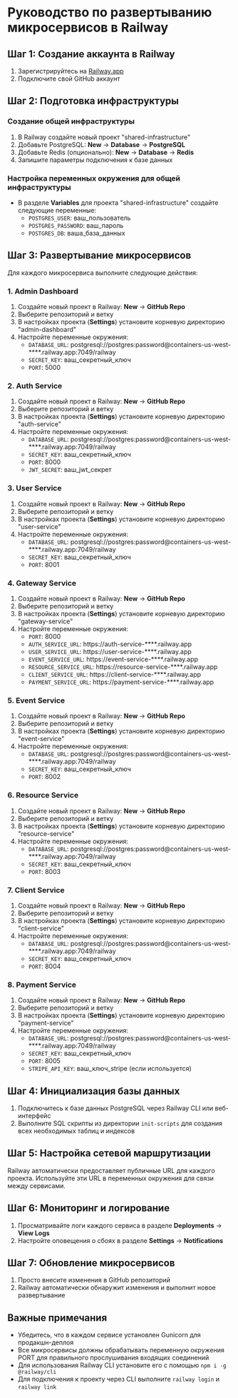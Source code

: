 # Руководство по развертыванию микросервисов в Railway

## Шаг 1: Создание аккаунта в Railway
1. Зарегистрируйтесь на [Railway.app](https://railway.app)
2. Подключите свой GitHub аккаунт

## Шаг 2: Подготовка инфраструктуры

### Создание общей инфраструктуры
1. В Railway создайте новый проект "shared-infrastructure"
2. Добавьте PostgreSQL: **New** → **Database** → **PostgreSQL**
3. Добавьте Redis (опционально): **New** → **Database** → **Redis**
4. Запишите параметры подключения к базе данных

### Настройка переменных окружения для общей инфраструктуры
- В разделе **Variables** для проекта "shared-infrastructure" создайте следующие переменные:
  - `POSTGRES_USER`: ваш_пользователь
  - `POSTGRES_PASSWORD`: ваш_пароль
  - `POSTGRES_DB`: ваша_база_данных

## Шаг 3: Развертывание микросервисов
Для каждого микросервиса выполните следующие действия:

### 1. Admin Dashboard
1. Создайте новый проект в Railway: **New** → **GitHub Repo**
2. Выберите репозиторий и ветку
3. В настройках проекта (**Settings**) установите корневую директорию "admin-dashboard"
4. Настройте переменные окружения:
   - `DATABASE_URL`: postgresql://postgres:password@containers-us-west-****.railway.app:7049/railway
   - `SECRET_KEY`: ваш_секретный_ключ
   - `PORT`: 5000

### 2. Auth Service
1. Создайте новый проект в Railway: **New** → **GitHub Repo**
2. Выберите репозиторий и ветку
3. В настройках проекта (**Settings**) установите корневую директорию "auth-service"
4. Настройте переменные окружения:
   - `DATABASE_URL`: postgresql://postgres:password@containers-us-west-****.railway.app:7049/railway
   - `SECRET_KEY`: ваш_секретный_ключ
   - `PORT`: 8000
   - `JWT_SECRET`: ваш_jwt_секрет

### 3. User Service
1. Создайте новый проект в Railway: **New** → **GitHub Repo**
2. Выберите репозиторий и ветку
3. В настройках проекта (**Settings**) установите корневую директорию "user-service"
4. Настройте переменные окружения:
   - `DATABASE_URL`: postgresql://postgres:password@containers-us-west-****.railway.app:7049/railway
   - `SECRET_KEY`: ваш_секретный_ключ
   - `PORT`: 8001

### 4. Gateway Service
1. Создайте новый проект в Railway: **New** → **GitHub Repo**
2. Выберите репозиторий и ветку
3. В настройках проекта (**Settings**) установите корневую директорию "gateway-service"
4. Настройте переменные окружения:
   - `PORT`: 8000
   - `AUTH_SERVICE_URL`: https://auth-service-****.railway.app
   - `USER_SERVICE_URL`: https://user-service-****.railway.app
   - `EVENT_SERVICE_URL`: https://event-service-****.railway.app
   - `RESOURCE_SERVICE_URL`: https://resource-service-****.railway.app
   - `CLIENT_SERVICE_URL`: https://client-service-****.railway.app
   - `PAYMENT_SERVICE_URL`: https://payment-service-****.railway.app

### 5. Event Service
1. Создайте новый проект в Railway: **New** → **GitHub Repo**
2. Выберите репозиторий и ветку
3. В настройках проекта (**Settings**) установите корневую директорию "event-service"
4. Настройте переменные окружения:
   - `DATABASE_URL`: postgresql://postgres:password@containers-us-west-****.railway.app:7049/railway
   - `SECRET_KEY`: ваш_секретный_ключ
   - `PORT`: 8002

### 6. Resource Service
1. Создайте новый проект в Railway: **New** → **GitHub Repo**
2. Выберите репозиторий и ветку
3. В настройках проекта (**Settings**) установите корневую директорию "resource-service"
4. Настройте переменные окружения:
   - `DATABASE_URL`: postgresql://postgres:password@containers-us-west-****.railway.app:7049/railway
   - `SECRET_KEY`: ваш_секретный_ключ
   - `PORT`: 8003

### 7. Client Service
1. Создайте новый проект в Railway: **New** → **GitHub Repo**
2. Выберите репозиторий и ветку
3. В настройках проекта (**Settings**) установите корневую директорию "client-service"
4. Настройте переменные окружения:
   - `DATABASE_URL`: postgresql://postgres:password@containers-us-west-****.railway.app:7049/railway
   - `SECRET_KEY`: ваш_секретный_ключ
   - `PORT`: 8004

### 8. Payment Service
1. Создайте новый проект в Railway: **New** → **GitHub Repo**
2. Выберите репозиторий и ветку
3. В настройках проекта (**Settings**) установите корневую директорию "payment-service"
4. Настройте переменные окружения:
   - `DATABASE_URL`: postgresql://postgres:password@containers-us-west-****.railway.app:7049/railway
   - `SECRET_KEY`: ваш_секретный_ключ
   - `PORT`: 8005
   - `STRIPE_API_KEY`: ваш_ключ_stripe (если используется)

## Шаг 4: Инициализация базы данных
1. Подключитесь к базе данных PostgreSQL через Railway CLI или веб-интерфейс
2. Выполните SQL скрипты из директории `init-scripts` для создания всех необходимых таблиц и индексов

## Шаг 5: Настройка сетевой маршрутизации
Railway автоматически предоставляет публичные URL для каждого проекта. Используйте эти URL в переменных окружения для связи между сервисами.

## Шаг 6: Мониторинг и логирование
1. Просматривайте логи каждого сервиса в разделе **Deployments** → **View Logs**
2. Настройте оповещения о сбоях в разделе **Settings** → **Notifications**

## Шаг 7: Обновление микросервисов
1. Просто внесите изменения в GitHub репозиторий
2. Railway автоматически обнаружит изменения и выполнит новое развертывание

## Важные примечания
- Убедитесь, что в каждом сервисе установлен Gunicorn для продакшн-деплоя
- Все микросервисы должны обрабатывать переменную окружения PORT для правильного прослушивания входящих соединений
- Для использования Railway CLI установите его с помощью `npm i -g @railway/cli`
- Для подключения к проекту через CLI выполните `railway login` и `railway link` 